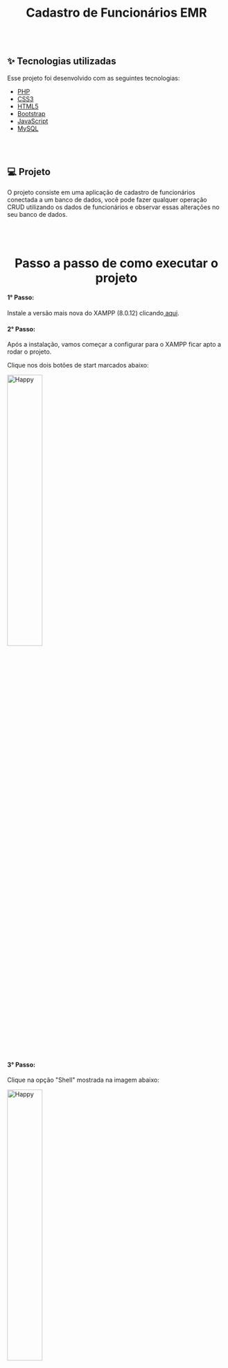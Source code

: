 
<h1 align="center"> Cadastro de Funcionários EMR </h1>

<br> <br>

## ✨ Tecnologias utilizadas

Esse projeto foi desenvolvido com as seguintes tecnologias:

- [PHP](https://www.php.net)
- [CSS3](https://www.w3schools.com/css/)
- [HTML5](https://www.devmedia.com.br/o-que-e-o-html5/25820)
- [Bootstrap](https://getbootstrap.com.br)
- [JavaScript](https://developer.mozilla.org/pt-BR/docs/Web/JavaScript)
- [MySQL](https://www.mysql.com)

<br>
<br>

## 💻 Projeto

O projeto consiste em uma aplicação de cadastro de funcionários conectada a um banco de dados, você pode fazer qualquer operação CRUD utilizando os dados de funcionários e observar essas alterações no seu banco de dados.

<br>
<br>

<h1 align="center"> Passo a passo de como executar o projeto </h1>
<div> 
  <h4> 1° Passo: </h4>
  <p> Instale a versão mais nova do XAMPP (8.0.12) clicando<a href="https://www.apachefriends.org/pt_br/index.html"> aqui</a>.</p>
  <h4> 2° Passo: </h4>
  <p> Após a instalação, vamos começar a configurar para o XAMPP ficar apto a rodar o projeto.</p>
  <p> Clique nos dois botões de start marcados abaixo:</p>
  <p>
  <img alt="Happy" src="https://user-images.githubusercontent.com/66326378/138568922-cebb0e82-5b2c-4627-836e-c3421b571dcd.png" width="40%">
  </p>
  <h4> 3° Passo: </h4>
  <p> Clique na opção "Shell" mostrada na imagem abaixo:</p>
  <p>
  <img alt="Happy" src="https://user-images.githubusercontent.com/66326378/138568651-f6220bd0-c32e-48b4-8a18-0d5e06c63b13.png" width="40%">
  </p>
  <h4> 4° Passo: </h4>
  <p> Agora, você vai digitar o seguinte comando no CMD que foi aberto:</p>
  <b> mysqladmin.exe -u root password root </b>
  <h4> 5° Passo: </h4>
  <p> Para executar essa parte, siga o passo a passo das fotos abaixo: </p>
  <p>
  <img alt="Happy" src="https://user-images.githubusercontent.com/66326378/138569539-1a8c42a8-bfa2-4d44-ac3a-ac0e011083e7.png" width="40%">
  </p>
  <p>
  <img alt="Happy" src="https://user-images.githubusercontent.com/66326378/138569542-c76b7a26-5ecc-479c-89d5-44e75abb0621.png" width="50%">
  </p>
  <p> Abra o arquivo com algum editor de texto, no meu caso, utilizei o VSCode. </p>
  <p>
  <img alt="Happy" src="https://user-images.githubusercontent.com/66326378/138569543-fedcb5de-f65b-44be-8b21-7ad54e1e509b.png" width="50%">
  </p>
  <p> Por padrão, o password será vazio ('') coloque a palavra root entre as aspas ('root'). </p>
  <p>
  <img alt="Happy" src="https://user-images.githubusercontent.com/66326378/138569546-dc002421-4dca-42b0-b5ce-4d71157f5f73.png" width="80%">
  </p>
  <h4> 6° Passo: </h4>
  <p> Nesse passo iremos configurar o MySQL, faça extamente TUDO IGUAL ao que irá se pedir a seguir: </p>
  <p> Com o APACHE e o MySQL startados, clique na opção "Admin". </p>
  <p>
  <img alt="Happy" src="https://user-images.githubusercontent.com/66326378/138569724-c6cd31b4-1328-4d2d-abb1-c590185d50b9.png" width="40%">
  </p>
  <p>Crie um Banco de Dados com o nome "crudemr" igual mostrado na imagem abaixo: </p>
  <p>
  <img alt="Happy" src="https://user-images.githubusercontent.com/66326378/138569780-05d529d3-32ee-439f-817a-6152c66d7642.png" width="40%">
  </p>
  <p> Ao criar o banco de dados, crie duas tabelas que serão denominadas dadosfunc e cargofunc, deve conter os campos a seguir EXATAMENTE IGUAIS (nome, valores e etc). </p>
  <p>
  <img alt="Happy" src="https://user-images.githubusercontent.com/66326378/138569877-0c61933d-cfbd-4072-8f92-5bd70b0fa16b.png" width="40%">
  </p>
  <h4> PRIMEIRA TABELA - dadosfunc </h4>
  <p>
  <img alt="Happy" src="https://user-images.githubusercontent.com/66326378/138569914-f37d9b16-b023-433f-81f1-384eef8afb81.png" width="80%">
  </p>
  <h4> SEGUNDA TABELA - cargofunc </h4>
  <p>
  <img alt="Happy" src="https://user-images.githubusercontent.com/66326378/138569956-f8773acf-8725-40b6-b464-9abcb6af2d0e.png" width="80%">
  </p>
  <h4> 7° Passo: </h4>
  <p> Neste passo, iremos começar a rodar o projeto. </p>
  <p> Primeiro baixe o projeto pelo repositório ou pelo ZIP enviado via email, faça a extração da pasta em algum lugar e siga o passo a passo: </p>
  <p>
  <img alt="Happy" src="https://user-images.githubusercontent.com/66326378/138570169-ee0bef59-f89f-41a2-9b94-bdbfa13a4f4e.png" width="40%">
  </p>
  <p>
  <img alt="Happy" src="https://user-images.githubusercontent.com/66326378/138570208-aec6b4a8-a923-4840-baa8-cda141266ecb.png" width="80%">
  </p>
  <h4> AO ABRIR A PASTA, REMOVA ESSES ARQUIVOS QUE NÃO ESTÃO CONTIDOS EM PASTAS, PARA EVITAR PROBLEMAS. </h4>
  <p>
  <img alt="Happy" src="https://user-images.githubusercontent.com/66326378/138570218-99e3b69b-224b-4603-b416-0f183b96661a.png" width="40%">
  </p>
  <h4> Mova a pasta do projeto (emrcrud) para dentro da htdocs.</h4>
   <p>
  <img alt="Happy" src="https://user-images.githubusercontent.com/66326378/138570258-1dcc4db3-7fc6-4c3a-8054-dc6a7f707b12.png" width="40%">
  </p>
  <h4> 8° Passo: </h4>
  <p> Chegou a hora de executar o projeto, para isso, siga os últimos passos: </p>
  <p> Com o APACHE e o MySQL ativos no XAMPP, digite o nome localhost na sua barra de pesquisa do navegador.</p>
  <p>
  <img alt="Happy" src="https://user-images.githubusercontent.com/66326378/138570395-cba83c5c-2e46-45c4-ae72-fe61970ea9d8.png" width="40%">
  </p>
  <p> Ao clicar na pasta emrcrud você deverá ver essa tela: </p>
  <p>
  <img alt="Happy" src="https://user-images.githubusercontent.com/66326378/138570424-4295fa8d-bec4-42dd-bd10-cbf4df79bf34.png" width="80%">
  </p>
  <h3 align="center"> Pronto! agora basta testar as funcionalidades da aplicação e ver os dados sendo Gravados, alterados ou apagados no banco de dados MySQL.</h3>
</div>
